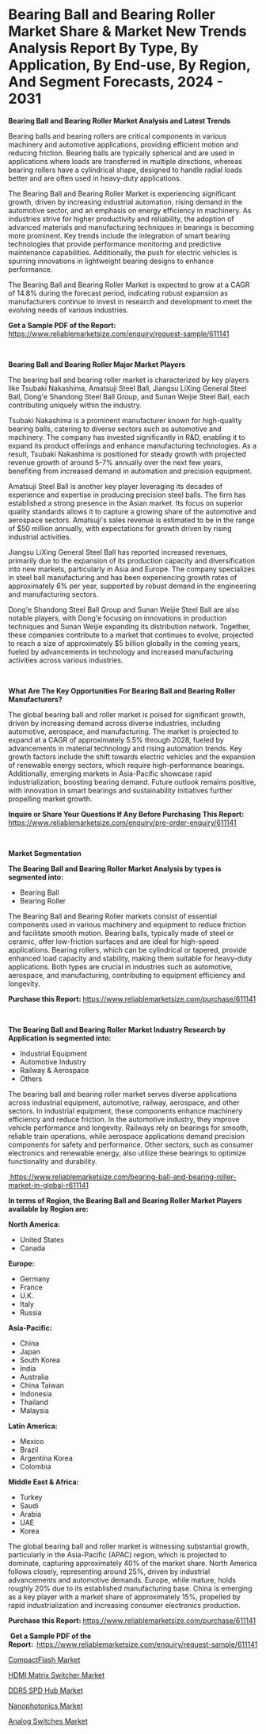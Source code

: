 <p><h1>Bearing Ball and Bearing Roller Market Share & Market New Trends Analysis Report By Type, By Application, By End-use, By Region, And Segment Forecasts, 2024 - 2031</h1></p><p><strong>Bearing Ball and Bearing Roller Market Analysis and Latest Trends</strong></p>
<p><p>Bearing balls and bearing rollers are critical components in various machinery and automotive applications, providing efficient motion and reducing friction. Bearing balls are typically spherical and are used in applications where loads are transferred in multiple directions, whereas bearing rollers have a cylindrical shape, designed to handle radial loads better and are often used in heavy-duty applications.</p><p>The Bearing Ball and Bearing Roller Market is experiencing significant growth, driven by increasing industrial automation, rising demand in the automotive sector, and an emphasis on energy efficiency in machinery. As industries strive for higher productivity and reliability, the adoption of advanced materials and manufacturing techniques in bearings is becoming more prominent. Key trends include the integration of smart bearing technologies that provide performance monitoring and predictive maintenance capabilities. Additionally, the push for electric vehicles is spurring innovations in lightweight bearing designs to enhance performance.</p><p>The Bearing Ball and Bearing Roller Market is expected to grow at a CAGR of 14.8% during the forecast period, indicating robust expansion as manufacturers continue to invest in research and development to meet the evolving needs of various industries.</p></p>
<p><strong>Get a Sample PDF of the Report:&nbsp;</strong> <a href="https://www.reliablemarketsize.com/enquiry/request-sample/611141?utm_campaign=1180&utm_medium=2&utm_source=Github&utm_content=ia&utm_term=29092024&utm_id=bearing-ball-and-bearing-roller">https://www.reliablemarketsize.com/enquiry/request-sample/611141</a></p>
<p>&nbsp;</p>
<p><strong>Bearing Ball and Bearing Roller Major Market Players</strong></p>
<p><p>The bearing ball and bearing roller market is characterized by key players like Tsubaki Nakashima, Amatsuji Steel Ball, Jiangsu LiXing General Steel Ball, Dong'e Shandong Steel Ball Group, and Sunan Weijie Steel Ball, each contributing uniquely within the industry.</p><p>Tsubaki Nakashima is a prominent manufacturer known for high-quality bearing balls, catering to diverse sectors such as automotive and machinery. The company has invested significantly in R&D, enabling it to expand its product offerings and enhance manufacturing technologies. As a result, Tsubaki Nakashima is positioned for steady growth with projected revenue growth of around 5-7% annually over the next few years, benefiting from increased demand in automation and precision equipment.</p><p>Amatsuji Steel Ball is another key player leveraging its decades of experience and expertise in producing precision steel balls. The firm has established a strong presence in the Asian market. Its focus on superior quality standards allows it to capture a growing share of the automotive and aerospace sectors. Amatsuji's sales revenue is estimated to be in the range of $50 million annually, with expectations for growth driven by rising industrial activities.</p><p>Jiangsu LiXing General Steel Ball has reported increased revenues, primarily due to the expansion of its production capacity and diversification into new markets, particularly in Asia and Europe. The company specializes in steel ball manufacturing and has been experiencing growth rates of approximately 6% per year, supported by robust demand in the engineering and manufacturing sectors.</p><p>Dong'e Shandong Steel Ball Group and Sunan Weijie Steel Ball are also notable players, with Dong'e focusing on innovations in production techniques and Sunan Weijie expanding its distribution network. Together, these companies contribute to a market that continues to evolve, projected to reach a size of approximately $5 billion globally in the coming years, fueled by advancements in technology and increased manufacturing activities across various industries.</p></p>
<p>&nbsp;</p>
<p><strong>What Are The Key Opportunities For Bearing Ball and Bearing Roller Manufacturers?</strong></p>
<p><p>The global bearing ball and roller market is poised for significant growth, driven by increasing demand across diverse industries, including automotive, aerospace, and manufacturing. The market is projected to expand at a CAGR of approximately 5.5% through 2028, fueled by advancements in material technology and rising automation trends. Key growth factors include the shift towards electric vehicles and the expansion of renewable energy sectors, which require high-performance bearings. Additionally, emerging markets in Asia-Pacific showcase rapid industrialization, boosting bearing demand. Future outlook remains positive, with innovation in smart bearings and sustainability initiatives further propelling market growth.</p></p>
<p><strong>Inquire or Share Your Questions If Any Before Purchasing This Report:</strong> <a href="https://www.reliablemarketsize.com/enquiry/pre-order-enquiry/611141?utm_campaign=1180&utm_medium=2&utm_source=Github&utm_content=ia&utm_term=29092024&utm_id=bearing-ball-and-bearing-roller">https://www.reliablemarketsize.com/enquiry/pre-order-enquiry/611141</a></p>
<p>&nbsp;</p>
<p><strong>Market Segmentation</strong></p>
<p><strong>The Bearing Ball and Bearing Roller Market Analysis by types is segmented into:</strong></p>
<p><ul><li>Bearing Ball</li><li>Bearing Roller</li></ul></p>
<p><p>The Bearing Ball and Bearing Roller markets consist of essential components used in various machinery and equipment to reduce friction and facilitate smooth motion. Bearing balls, typically made of steel or ceramic, offer low-friction surfaces and are ideal for high-speed applications. Bearing rollers, which can be cylindrical or tapered, provide enhanced load capacity and stability, making them suitable for heavy-duty applications. Both types are crucial in industries such as automotive, aerospace, and manufacturing, contributing to equipment efficiency and longevity.</p></p>
<p><strong>Purchase this Report:&nbsp;</strong><a href="https://www.reliablemarketsize.com/purchase/611141?utm_campaign=1180&utm_medium=2&utm_source=Github&utm_content=ia&utm_term=29092024&utm_id=bearing-ball-and-bearing-roller">https://www.reliablemarketsize.com/purchase/611141</a></p>
<p>&nbsp;</p>
<p><strong>The Bearing Ball and Bearing Roller Market Industry Research by Application is segmented into:</strong></p>
<p><ul><li>Industrial Equipment</li><li>Automotive Industry</li><li>Railway & Aerospace</li><li>Others</li></ul></p>
<p><p>The bearing ball and bearing roller market serves diverse applications across industrial equipment, automotive, railway, aerospace, and other sectors. In industrial equipment, these components enhance machinery efficiency and reduce friction. In the automotive industry, they improve vehicle performance and longevity. Railways rely on bearings for smooth, reliable train operations, while aerospace applications demand precision components for safety and performance. Other sectors, such as consumer electronics and renewable energy, also utilize these bearings to optimize functionality and durability.</p></p>
<p><a href="https://www.reliablemarketsize.com/bearing-ball-and-bearing-roller-market-in-global-r611141?utm_campaign=1180&utm_medium=2&utm_source=Github&utm_content=ia&utm_term=29092024&utm_id=bearing-ball-and-bearing-roller">&nbsp;https://www.reliablemarketsize.com/bearing-ball-and-bearing-roller-market-in-global-r611141</a></p>
<p><strong>In terms of Region, the Bearing Ball and Bearing Roller Market Players available by Region are:</strong></p>
<p>
    <p> <strong> North America: </strong>
        <ul>
            <li>United States</li>
            <li>Canada</li>
        </ul>
        </p> 
    <p> <strong> Europe: </strong>
        <ul>
            <li>Germany</li>
            <li>France</li>
            <li>U.K.</li>
            <li>Italy</li>
            <li>Russia</li>
        </ul>
        </p> 
    <p> <strong> Asia-Pacific: </strong>
        <ul>
            <li>China</li>
            <li>Japan</li>
            <li>South Korea</li>
            <li>India</li>
            <li>Australia</li>
            <li>China Taiwan</li>
            <li>Indonesia</li>
            <li>Thailand</li>
            <li>Malaysia</li>
        </ul>
        </p> 
    <p> <strong> Latin America: </strong>
        <ul>
            <li>Mexico</li>
            <li>Brazil</li>
            <li>Argentina Korea</li>
            <li>Colombia</li>
        </ul>
        </p> 
    <p> <strong> Middle East & Africa: </strong>
        <ul>
            <li>Turkey</li>
            <li>Saudi</li>
            <li>Arabia</li>
            <li>UAE</li>
            <li>Korea</li>
        </ul>
    </p>
    </p>
<p><p>The global bearing ball and roller market is witnessing substantial growth, particularly in the Asia-Pacific (APAC) region, which is projected to dominate, capturing approximately 40% of the market share. North America follows closely, representing around 25%, driven by industrial advancements and automotive demands. Europe, while mature, holds roughly 20% due to its established manufacturing base. China is emerging as a key player with a market share of approximately 15%, propelled by rapid industrialization and increasing consumer electronics production.</p></p>
<p><strong>Purchase this Report: </strong><a href="https://www.reliablemarketsize.com/purchase/611141?utm_campaign=1180&utm_medium=2&utm_source=Github&utm_content=ia&utm_term=29092024&utm_id=bearing-ball-and-bearing-roller">https://www.reliablemarketsize.com/purchase/611141</a></p>
<p>&nbsp;<strong>Get a Sample PDF of the Report:&nbsp;&nbsp;</strong><a href="https://www.reliablemarketsize.com/enquiry/request-sample/611141?utm_campaign=1180&utm_medium=2&utm_source=Github&utm_content=ia&utm_term=29092024&utm_id=bearing-ball-and-bearing-roller">https://www.reliablemarketsize.com/enquiry/request-sample/611141</a></p>
<p><strong></strong></p>
<p><p><a href="https://issuu.com/reportprime-2/docs/compactflash-market-size-2030.pptx_fba2a00fe606f8?utm_campaign=1180&utm_medium=2&utm_source=Github&utm_content=ia&utm_term=29092024&utm_id=bearing-ball-and-bearing-roller">CompactFlash Market</a></p><p><a href="https://www.linkedin.com/pulse/hdmi-matrix-switcher-industry-sector-new-technologies-market-blmef?utm_campaign=1180&utm_medium=2&utm_source=Github&utm_content=ia&utm_term=29092024&utm_id=bearing-ball-and-bearing-roller">HDMI Matrix Switcher Market</a></p><p><a href="https://www.linkedin.com/pulse/how-regional-global-trends-shaping-ddr5-spd-hub-market-year-pvtif?utm_campaign=1180&utm_medium=2&utm_source=Github&utm_content=ia&utm_term=29092024&utm_id=bearing-ball-and-bearing-roller">DDR5 SPD Hub Market</a></p><p><a href="https://issuu.com/reportprime-2/docs/nanophotonics-market-size-2030.pptx_4adcd6179150f0?utm_campaign=1180&utm_medium=2&utm_source=Github&utm_content=ia&utm_term=29092024&utm_id=bearing-ball-and-bearing-roller">Nanophotonics Market</a></p><p><a href="https://www.linkedin.com/pulse/comprehensive-analysis-global-analog-switches-market-growth-vroif?utm_campaign=1180&utm_medium=2&utm_source=Github&utm_content=ia&utm_term=29092024&utm_id=bearing-ball-and-bearing-roller">Analog Switches Market</a></p></p>